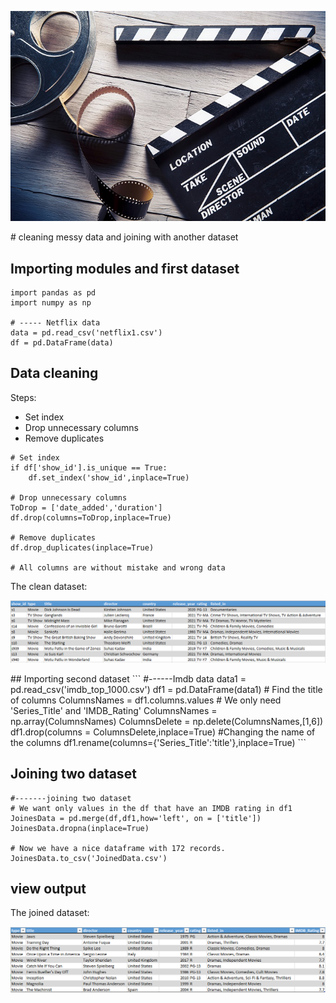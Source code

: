 <p align="center">
  <img src="https://github.com/Marjanj67/DataAnalysis/blob/b87b24f79c46ed2fb9e0264953bbeae19293df33/Cleaning%20messy%20data/film1.jpg" />
</p>
# cleaning messy data and joining with another dataset

## Importing modules and first dataset
```
import pandas as pd
import numpy as np

# ----- Netflix data
data = pd.read_csv('netflix1.csv')
df = pd.DataFrame(data)

```



## Data cleaning
Steps:
* Set index
* Drop unnecessary columns
* Remove duplicates
```
# Set index
if df['show_id'].is_unique == True:
    df.set_index('show_id',inplace=True)

# Drop unnecessary columns
ToDrop = ['date_added','duration']
df.drop(columns=ToDrop,inplace=True)

# Remove duplicates
df.drop_duplicates(inplace=True)

# All columns are without mistake and wrong data
```
The clean dataset:
<p align="center">
  <img src="https://github.com/Marjanj67/DataAnalysis/blob/571a9ef0c3b5774934422d62381a0266ada5ad92/Cleaning%20messy%20data/cleaneddata.PNG" />
</p>
## Importing second dataset
```
#------Imdb data
data1 = pd.read_csv('imdb_top_1000.csv')
df1 = pd.DataFrame(data1)
# Find the title of columns
ColumnsNames = df1.columns.values
# We only need 'Series_Title' and 'IMDB_Rating'
ColumnsNames = np.array(ColumnsNames)
ColumnsDelete = np.delete(ColumnsNames,[1,6])
df1.drop(columns = ColumnsDelete,inplace=True)
#Changing the name of the columns
df1.rename(columns={'Series_Title':'title'},inplace=True)
```

## Joining two dataset
```
#-------joining two dataset
# We want only values in the df that have an IMDB rating in df1
JoinesData = pd.merge(df,df1,how='left', on = ['title'])
JoinesData.dropna(inplace=True)

# Now we have a nice dataframe with 172 records.
JoinesData.to_csv('JoinedData.csv')
```

## view output
The joined dataset:
<p align="center">
  <img src="https://github.com/Marjanj67/DataAnalysis/blob/571a9ef0c3b5774934422d62381a0266ada5ad92/Cleaning%20messy%20data/joineddata.PNG" />
</p>

